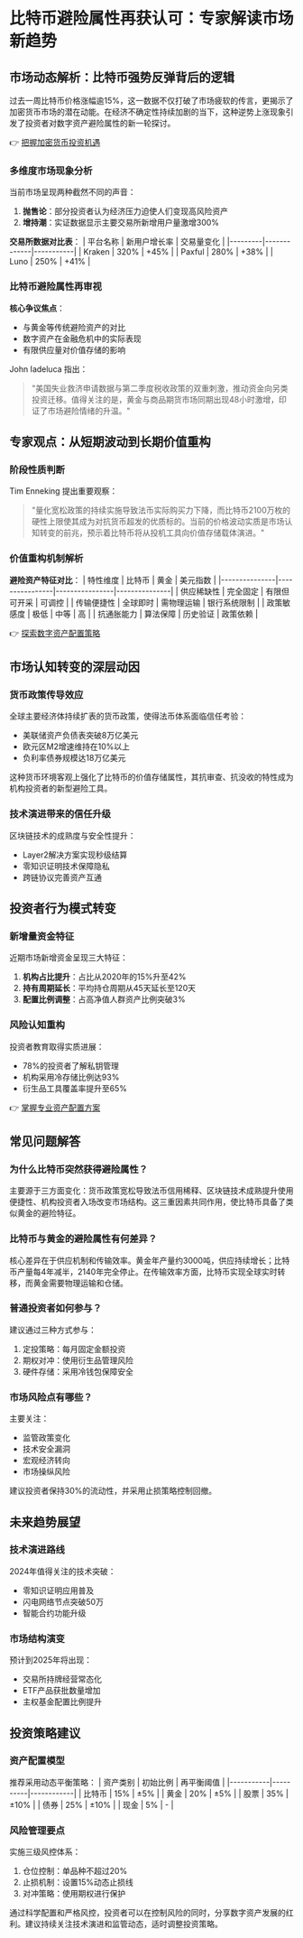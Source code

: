 # 比特币避险属性再获认可：专家解读市场新趋势

## 市场动态解析：比特币强势反弹背后的逻辑

过去一周比特币价格涨幅逾15%，这一数据不仅打破了市场疲软的传言，更揭示了加密货币市场的潜在动能。在经济不确定性持续加剧的当下，这种逆势上涨现象引发了投资者对数字资产避险属性的新一轮探讨。

👉 [把握加密货币投资机遇](https://bit.ly/okx_welcome)

### 多维度市场现象分析

当前市场呈现两种截然不同的声音：
1. **抛售论**：部分投资者认为经济压力迫使人们变现高风险资产
2. **增持潮**：实证数据显示主要交易所新增用户量激增300%

**交易所数据对比表**：
| 平台名称 | 新用户增长率 | 交易量变化 |
|---------|-------------|-----------|
| Kraken  | 320%        | +45%      |
| Paxful  | 280%        | +38%      |
| Luno    | 250%        | +41%      |

### 比特币避险属性再审视

**核心争议焦点**：
- 与黄金等传统避险资产的对比
- 数字资产在金融危机中的实际表现
- 有限供应量对价值存储的影响

John Iadeluca 指出：
> "美国失业救济申请数据与第二季度税收政策的双重刺激，推动资金向另类投资迁移。值得关注的是，黄金与商品期货市场同期出现48小时激增，印证了市场避险情绪的升温。"

## 专家观点：从短期波动到长期价值重构

### 阶段性质判断

Tim Enneking 提出重要观察：
> "量化宽松政策的持续实施导致法币实际购买力下降，而比特币2100万枚的硬性上限使其成为对抗货币超发的优质标的。当前的价格波动实质是市场认知转变的前兆，预示着比特币将从投机工具向价值存储载体演进。"

### 价值重构机制解析

**避险资产特征对比**：
| 特性维度       | 比特币          | 黄金           | 美元指数       |
|---------------|----------------|----------------|---------------|
| 供应稀缺性     | 完全固定       | 有限但可开采   | 可调控        |
| 传输便捷性     | 全球即时       | 需物理运输     | 银行系统限制  |
| 政策敏感度     | 极低           | 中等           | 高            |
| 抗通胀能力     | 算法保障       | 历史验证       | 政策依赖      |

👉 [探索数字资产配置策略](https://bit.ly/okx_welcome)

## 市场认知转变的深层动因

### 货币政策传导效应

全球主要经济体持续扩表的货币政策，使得法币体系面临信任考验：
- 美联储资产负债表突破8万亿美元
- 欧元区M2增速维持在10%以上
- 负利率债券规模达18万亿美元

这种货币环境客观上强化了比特币的价值存储属性，其抗审查、抗没收的特性成为机构投资者的新型避险工具。

### 技术演进带来的信任升级

区块链技术的成熟度与安全性提升：
- Layer2解决方案实现秒级结算
- 零知识证明技术保障隐私
- 跨链协议完善资产互通

## 投资者行为模式转变

### 新增量资金特征

近期市场新增资金呈现三大特征：
1. **机构占比提升**：占比从2020年的15%升至42%
2. **持有周期延长**：平均持仓周期从45天延长至120天
3. **配置比例调整**：占高净值人群资产比例突破3%

### 风险认知重构

投资者教育取得实质进展：
- 78%的投资者了解私钥管理
- 机构采用冷存储比例达93%
- 衍生品工具覆盖率提升至65%

👉 [掌握专业资产配置方案](https://bit.ly/okx_welcome)

## 常见问题解答

### 为什么比特币突然获得避险属性？

主要源于三方面变化：货币政策宽松导致法币信用稀释、区块链技术成熟提升使用便捷性、机构投资者入场改变市场结构。这三重因素共同作用，使比特币具备了类似黄金的避险特征。

### 比特币与黄金的避险属性有何差异？

核心差异在于供应机制和传输效率。黄金年产量约3000吨，供应持续增长；比特币产量每4年减半，2140年完全停止。在传输效率方面，比特币实现全球实时转移，而黄金需要物理运输和仓储。

### 普通投资者如何参与？

建议通过三种方式参与：
1. 定投策略：每月固定金额投资
2. 期权对冲：使用衍生品管理风险
3. 硬件存储：采用冷钱包保障安全

### 市场风险点有哪些？

主要关注：
- 监管政策变化
- 技术安全漏洞
- 宏观经济转向
- 市场操纵风险

建议投资者保持30%的流动性，并采用止损策略控制回撤。

## 未来趋势展望

### 技术演进路线

2024年值得关注的技术突破：
- 零知识证明应用普及
- 闪电网络节点突破50万
- 智能合约功能升级

### 市场结构演变

预计到2025年将出现：
- 交易所持牌经营常态化
- ETF产品获批数量增加
- 主权基金配置比例提升

## 投资策略建议

### 资产配置模型

推荐采用动态平衡策略：
| 资产类别   | 初始比例 | 再平衡阈值 |
|-----------|----------|------------|
| 比特币    | 15%      | ±5%        |
| 黄金      | 20%      | ±5%        |
| 股票      | 35%      | ±10%       |
| 债券      | 25%      | ±10%       |
| 现金      | 5%       | -          |

### 风险管理要点

实施三级风控体系：
1. 仓位控制：单品种不超过20%
2. 止损机制：设置15%动态止损线
3. 对冲策略：使用期权进行保护

通过科学配置和严格风控，投资者可以在控制风险的同时，分享数字资产发展的红利。建议持续关注技术演进和监管动态，适时调整投资策略。